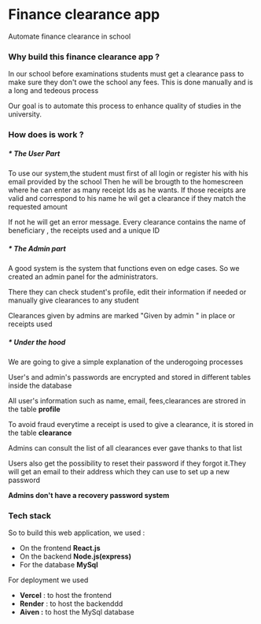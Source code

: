 # Finance clearance app

Automate finance clearance in school

### Why build this finance clearance app ?

In our school before examinations students must get a clearance pass to make sure they don't owe the school any fees. This is done manually and is a long and tedeous process

Our goal is to automate this process to enhance quality of studies in the university.


### How does is work ?

##### * The User Part

To use our system,the student must first of all login or register his with his email provided by the school
Then he will be brougth to the homescreen where he can enter as many receipt Ids as he wants. If those receipts are valid and correspond to his name he wil get a clearance if they match the requested amount

If not he will get an error message.
Every clearance contains the name of beneficiary , the receipts used and a unique ID

##### *  The Admin part

A good system is the system that functions even on edge cases. So we created an admin panel for the administrators. 

There they can check student's profile, edit their information if needed or manually give clearances to any student 

Clearances given by admins are marked "Given by admin " in place or receipts used

##### * Under the hood

We are going to give a simple explanation of the underogoing processes

User's and admin's passwords are encrypted and stored in different tables inside the database

All user's information such as name, email, fees,clearances are strored in the table **profile**

To avoid fraud everytime a receipt is used to give a clearance, it is stored in the table **clearance**

Admins can consult the list of all clearances ever gave thanks to that list

Users also get the possibility to reset their password if they forgot it.They will get an email to their address which they can use to set up a new password

**Admins don't have a recovery password system**


### Tech stack

So to build this web application, we used :

* On the frontend **React.js**
* On the backend **Node.js(express)**
* For the database **MySql**

For deployment we used

* **Vercel** : to host the frontend
* **Render** : to host the backenddd
* **Aiven :** to host the MySql database
